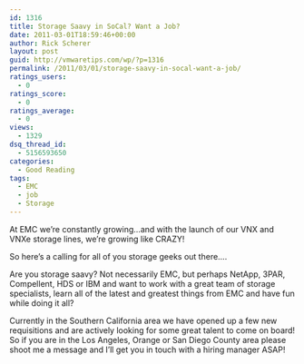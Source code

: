 ```yaml
---
id: 1316
title: Storage Saavy in SoCal? Want a Job?
date: 2011-03-01T18:59:46+00:00
author: Rick Scherer
layout: post
guid: http://vmwaretips.com/wp/?p=1316
permalink: /2011/03/01/storage-saavy-in-socal-want-a-job/
ratings_users:
  - 0
ratings_score:
  - 0
ratings_average:
  - 0
views:
  - 1329
dsq_thread_id:
  - 5156593650
categories:
  - Good Reading
tags:
  - EMC
  - job
  - Storage
---
```

At EMC we&#8217;re constantly growing&#8230;and with the launch of our VNX and VNXe storage lines, we&#8217;re growing like CRAZY!

So here&#8217;s a calling for all of you storage geeks out there&#8230;.

Are you storage saavy? Not necessarily EMC, but perhaps NetApp, 3PAR, Compellent, HDS or IBM and want to work with a great team of storage specialists, learn all of the latest and greatest things from EMC and have fun while doing it all?

Currently in the Southern California area we have opened up a few new requisitions and are actively looking for some great talent to come on board! So if you are in the Los Angeles, Orange or San Diego County area please shoot me a message and I&#8217;ll get you in touch with a hiring manager ASAP!